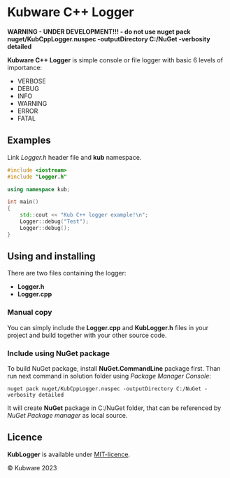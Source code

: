 # Kubware C++ Logger

**WARNING - UNDER DEVELOPMENT!!! - do not use nuget pack nuget/KubCppLogger.nuspec -outputDirectory C:/NuGet -verbosity detailed**

**Kubware C++ Logger** is simple console or file logger with basic 6 levels of importance:

 - VERBOSE
 - DEBUG
 - INFO
 - WARNING
 - ERROR
 - FATAL

## Examples

Link *Logger.h* header file and **kub** namespace.

```c++
#include <iostream>
#include "Logger.h"

using namespace kub;

int main()
{
    std::cout << "Kub C++ logger example!\n";       
    Logger::debug("Test");
    Logger::debug();   
}
```

## Using and installing

There are two files containing the logger:

 - **Logger.h**
 - **Logger.cpp**


### Manual copy

You can simply include the **Logger.cpp** and **KubLogger.h** files in your project and build together with your other source code.

### Include using NuGet package

To build NuGet package, install **NuGet.CommandLine** package first.
Than run next command in solution folder using *Package Manager Console*:

```verbatim
nuget pack nuget/KubCppLogger.nuspec -outputDirectory C:/NuGet -verbosity detailed 
```

It will create **NuGet** package in C:/NuGet folder, that can be referenced by *NuGet Package manager* as local source.

## Licence

**KubLogger** is available under [MIT-licence](./LICENSE.md).

&copy; Kubware 2023


